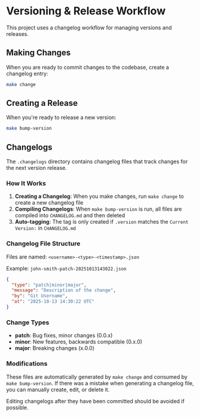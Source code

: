 # Versioning & Release Workflow

This project uses a changelog workflow for managing versions and releases.

## Making Changes

When you are ready to commit changes to the codebase, create a changelog entry:

```bash
make change
```

## Creating a Release

When you're ready to release a new version:

```bash
make bump-version
```

## Changelogs

The `.changelogs` directory contains changelog files that track changes for the next version release.

### How It Works

1. **Creating a Changelog**: When you make changes, run `make change` to create a new changelog file
2. **Compiling Changelogs**: When `make bump-version` is run, all files are compiled into `CHANGELOG.md` and then deleted
3. **Auto-tagging**: The tag is only created if `.version` matches the `Current Version:` in `CHANGELOG.md`

### Changelog File Structure

Files are named: `<username>-<type>-<timestamp>.json`

Example: `john-smith-patch-20251013143022.json`

```json
{
  "type": "patch|minor|major",
  "message": "Description of the change",
  "by": "Git Username",
  "at": "2025-10-13 14:30:22 UTC"
}
```

### Change Types

- **patch**: Bug fixes, minor changes (0.0.x)
- **minor**: New features, backwards compatible (0.x.0)
- **major**: Breaking changes (x.0.0)

### Modifications

These files are automatically generated by `make change` and consumed by `make bump-version`.
If there was a mistake when generating a changelog file, you can manually create, edit, or delete it.

Editing changelogs after they have been committed should be avoided if possible.
